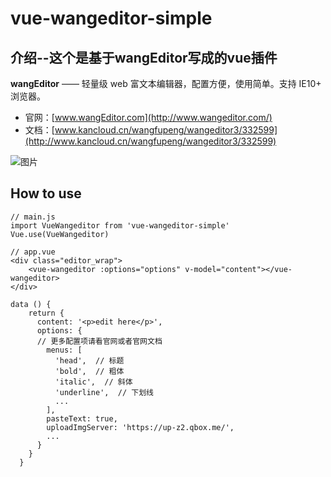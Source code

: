 # vue-wangeditor-simple


## 介绍--这个是基于**wangEditor**写成的vue插件

**wangEditor** —— 轻量级 web 富文本编辑器，配置方便，使用简单。支持 IE10+ 浏览器。

- 官网：[www.wangEditor.com](http://www.wangeditor.com/)
- 文档：[www.kancloud.cn/wangfupeng/wangeditor3/332599](http://www.kancloud.cn/wangfupeng/wangeditor3/332599)

![图片](http://images2015.cnblogs.com/blog/138012/201705/138012-20170530202905633-1840158981.png)


## How to use

```
// main.js
import VueWangeditor from 'vue-wangeditor-simple'
Vue.use(VueWangeditor)
```
```
// app.vue
<div class="editor_wrap">
    <vue-wangeditor :options="options" v-model="content"></vue-wangeditor>
</div>

data () {
    return {
      content: '<p>edit here</p>',
      options: {
      // 更多配置项请看官网或者官网文档
        menus: [
          'head',  // 标题
          'bold',  // 粗体
          'italic',  // 斜体
          'underline',  // 下划线
          ...
        ],
        pasteText: true,
        uploadImgServer: 'https://up-z2.qbox.me/',
        ...
      }
    }
  }
```


